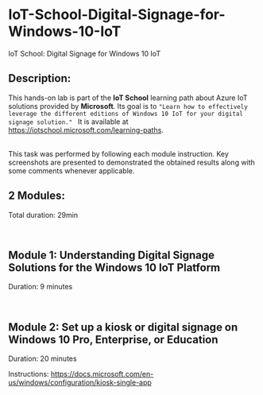 # IoT-School-Digital-Signage-for-Windows-10-IoT
IoT School: Digital Signage for Windows 10 IoT

## Description:
This hands-on lab is part of the **IoT School** learning path about Azure IoT solutions provided by **Microsoft**. Its goal is to `"Learn how to effectively leverage the different editions of Windows 10 IoT for your digital signage solution." ` It is available at https://iotschool.microsoft.com/learning-paths.        

<br />
This task was performed by following each module instruction. Key screenshots are presented to demonstrated the obtained results along with some comments whenever applicable.    

<br />



## 2 Modules:

Total duration: 29min  

<br />



## Module 1: Understanding Digital Signage Solutions for the Windows 10 IoT Platform

Duration: 9 minutes

<br />

## Module 2: Set up a kiosk or digital signage on Windows 10 Pro, Enterprise, or Education

Duration: 20 minutes

Instructions: https://docs.microsoft.com/en-us/windows/configuration/kiosk-single-app      
